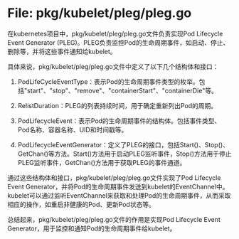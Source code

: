 # File: pkg/kubelet/pleg/pleg.go

在kubernetes项目中，pkg/kubelet/pleg/pleg.go文件负责实现Pod Lifecycle Event Generator (PLEG)。PLEG负责监控Pod的生命周期事件，如启动、停止、删除等，并将这些事件通知给kubelet。

具体来说，pkg/kubelet/pleg/pleg.go文件中定义了以下几个结构体和接口：

1. PodLifeCycleEventType：表示Pod的生命周期事件类型的枚举。包括"start"、"stop"、"remove"、"containerStart"、"containerDie"等。

2. RelistDuration：PLEG的列表持续时间，用于确定重新列出Pod的周期。

3. PodLifecycleEvent：表示Pod的生命周期事件的结构体。包括事件类型、Pod名称、容器名称、UID和时间戳等。

4. PodLifecycleEventGenerator：定义了PLEG的接口，包括Start()、Stop()、GetChan()等方法。Start()方法用于启动PLEG监听事件，Stop()方法用于停止PLEG监听事件，GetChan()方法用于获取PLEG的事件通道。

通过这些结构体和接口，pkg/kubelet/pleg/pleg.go文件实现了Pod Lifecycle Event Generator，并将Pod的生命周期事件发送到kubelet的EventChannel中。kubelet可以通过监听EventChannel来获取和处理Pod的生命周期事件，从而采取相应的操作，如重启非健康的Pod、更新Pod状态等。

总结起来，pkg/kubelet/pleg/pleg.go文件的作用是实现Pod Lifecycle Event Generator，用于监控和通知Pod的生命周期事件给kubelet。

